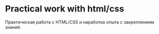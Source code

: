 # Practical work with html/css
Практическая работа с  HTML/CSS и наработка опыта с закреплением знаний.
